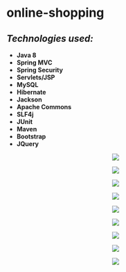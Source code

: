 # online-shopping

## ***Technologies used:***

* **Java 8**
* **Spring MVC**
* **Spring Security**
* **Servlets/JSP** 
* **MySQL**
* **Hibernate**
* **Jackson**
* **Apache Commons**
* **SLF4j**
* **JUnit**
* **Maven**
* **Bootstrap**
* **JQuery**

<p align = "center">
<img src="https://github.com/iizdebski/MicroservicesSpringCloud/blob/master/images/micro_01.JPG">
</p>

<p align = "center">
<img src="https://github.com/iizdebski/MicroservicesSpringCloud/blob/master/images/micro_02.JPG">
</p>

<p align = "center">
<img src="https://github.com/iizdebski/MicroservicesSpringCloud/blob/master/images/micro_03.JPG"> 
</p>

<p align = "center">
<img src="https://github.com/iizdebski/MicroservicesSpringCloud/blob/master/images/micro_04.JPG">
</p>

<p align = "center">
<img src="https://github.com/iizdebski/MicroservicesSpringCloud/blob/master/images/micro_05.JPG">
</p>

<p align = "center">
<img src="https://github.com/iizdebski/MicroservicesSpringCloud/blob/master/images/micro_06.JPG">
</p>

<p align = "center">
<img src="https://github.com/iizdebski/MicroservicesSpringCloud/blob/master/images/micro_07.JPG"> 
</p>

<p align = "center">
<img src="https://github.com/iizdebski/MicroservicesSpringCloud/blob/master/images/micro_08.JPG">
</p>

<p align = "center">
<img src="https://github.com/iizdebski/MicroservicesSpringCloud/blob/master/images/micro_09.JPG">
</p>